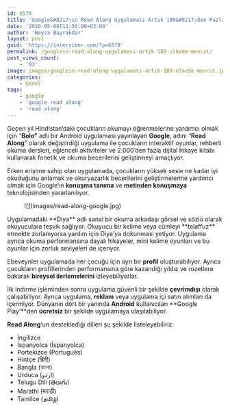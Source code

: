 ```yaml
---
id: 6578
title: 'Google&#8217;ın Read Along Uygulaması Artık 180&#8217;den Fazla Ülkede Mevcut'
date: '2020-05-08T11:36:00+03:00'
author: 'Beyza Bayrakdar'
layout: post
guid: 'https://intersiber.com/?p=6578'
permalink: /googlein-read-along-uygulamasi-artik-180-ulkede-mevcut/
post_views_count:
    - '93'
image: images/googlein-read-along-uygulamasi-artik-180-ulkede-mevcut.jpg
categories:
    - Genel
tags:
    - google
    - 'google read along'
    - 'read along'
---
```


Geçen yıl Hindistan’daki çocukların okumayı öğrenmelerine yardımcı olmak için “**Bolo”** adlı bir Android uygulaması yayınlayan **Google**, adını “**Read Along**” olarak değiştirdiği uygulama ile çocukların interaktif oyunlar, rehberli okuma dersleri, eğlenceli aktiviteler ve 2.000’den fazla dijital hikaye kitabı kullanarak fonetik ve okuma becerilerini geliştirmeyi amaçlıyor.

Erken erişime sahip olan uygulamada, çocukların yüksek sesle ne kadar iyi okuduğunu anlamak ve okuryazarlık becerilerini geliştirmelerine yardımcı olmak için Google’ın **konuşma tanıma** ve **metinden konuşmaya** teknolojisinden yararlanılıyor.

<figure class="wp-block-image size-large">![](images/read-along-google.jpg)</figure>Uygulamadaki **Diya** adlı sanal bir okuma arkadaşı görsel ve sözlü olarak okuyuculara teşvik sağlıyor. Okuyucu bir kelime veya cümleyi **telaffuz** etmekte zorlanıyorsa yardım için Diya’ya dokunması yetiyor. Uygulama ayrıca okuma performansına dayalı hikayeler, mini kelime oyunları ve bu oyunlar için zorluk seviyeleri de içeriyor.

Ebeveynler uygulamada her çocuğu için ayrı bir **profil** oluşturabiliyor. Ayrıca çocukların profillerinden performansına göre kazandığı yıldız ve rozetlere bakarak **bireysel ilerlemelerini** izleyebiliyorlar.

İlk indirme işleminden sonra uygulama güvenli bir şekilde **çevrimdışı**  olarak çalışabiliyor. Ayrıca uygulama, **reklam** veya uygulama içi satın alımları da içermiyor. Dünyanın dört bir yanında **Android** kullanıcıları **Google Play’**den **ücretsiz** bir şekilde uygulamaya ulaşılabiliyor.

**Read Along**‘un desteklediği dilleri şu şekilde listeleyebiliriz:

- İngilizce
- İspanyolca (İspanyolca)
- Portekizce (Português)
- Hintçe (हिंदी)
- Bangla (বাংলা)
- Urduca (اردو)
- Telugu Dili (తెలుగు)
- Marathi (मराठी)
- Tamilce (தமிழ்)